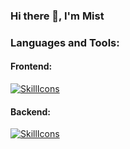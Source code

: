 ### Hi there 👋, I'm Mist

### Languages and Tools:

#### Frontend:

[![SkillIcons](https://skillicons.dev/icons?i=css,html,js,less,react,ts,vscode,webpack)](https://skillicons.dev)

#### Backend:

[![SkillIcons](https://skillicons.dev/icons?i=nodejs,mongodb,nginx)](https://skillicons.dev)
